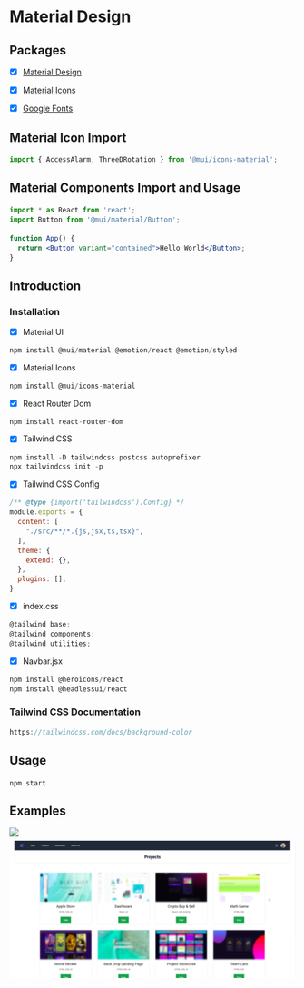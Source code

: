 # Material Design


## Packages
- [x] [Material Design](https://mui.com/)
- [x] [Material Icons](https://mui.com/material-ui/icons/#font-icons)
- [x] [Google Fonts](https://fonts.google.com/)


## Material Icon Import

```jsx
import { AccessAlarm, ThreeDRotation } from '@mui/icons-material';
```

## Material Components Import and Usage

```jsx
import * as React from 'react';
import Button from '@mui/material/Button';

function App() {
  return <Button variant="contained">Hello World</Button>;
}
```

## Introduction


### Installation

- [x] Material UI
```jsx
npm install @mui/material @emotion/react @emotion/styled
```
- [x] Material Icons
```jsx
npm install @mui/icons-material
```
- [x] React Router Dom
```jsx
npm install react-router-dom
```
- [x] Tailwind CSS
```jsx
npm install -D tailwindcss postcss autoprefixer
npx tailwindcss init -p
```
- [x] Tailwind CSS Config
```jsx
/** @type {import('tailwindcss').Config} */ 
module.exports = {
  content: [
    "./src/**/*.{js,jsx,ts,tsx}",
  ],
  theme: {
    extend: {},
  },
  plugins: [],
}
```
- [x] index.css
```jsx
@tailwind base;
@tailwind components;
@tailwind utilities;
```
- [x] Navbar.jsx
```jsx
npm install @heroicons/react
npm install @headlessui/react
```

### Tailwind CSS Documentation
```jsx
https://tailwindcss.com/docs/background-color
```
## Usage

`npm start`

## Examples

<img src="preview.png">
&nbsp;
<img src="preview2.png">

